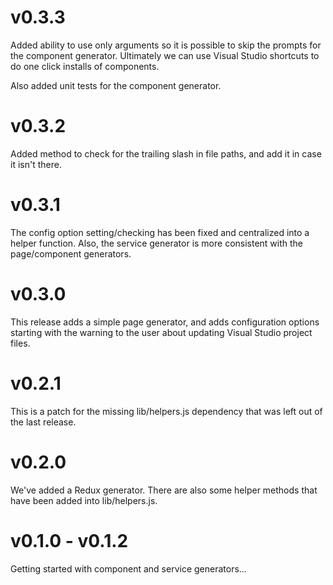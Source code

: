 # v0.3.3

Added ability to use only arguments so it is possible to skip the prompts for the component generator.  Ultimately we can use Visual Studio shortcuts to do one click installs of components. 

Also added unit tests for the component generator.

# v0.3.2

Added method to check for the trailing slash in file paths, and add it in case it isn't there.

# v0.3.1

The config option setting/checking has been fixed and centralized into a helper function.  Also, the service generator is more consistent with the page/component generators.

# v0.3.0

This release adds a simple page generator, and adds configuration options starting with the warning to the user about updating Visual Studio project files.

# v0.2.1

This is a patch for the missing lib/helpers.js dependency that was left out of the last release.

# v0.2.0

We've added a Redux generator.  There are also some helper methods that have been added into lib/helpers.js.

# v0.1.0 - v0.1.2

Getting started with component and service generators...